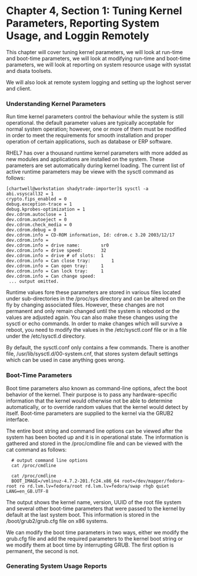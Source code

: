 # Chapter 4, Section 1: Tuning Kernel Parameters, Reporting System Usage, and Loggin Remotely

This chapter will cover tuning kernel parameters, we will look at run-time and boot-time parameters, we will look at modifying run-time and boot-time parameters, we will look at reporting on system resource usage with sysstat and dsata toolsets.

We will also look at remote system logging and setting up the loghost server and client.

### Understanding Kernel Parameters

Run time kernel parameters control the behaviour while the system is still operational. the default parameter values are typically acceptable for normal system operation; however, one or more of them must be modified in order to meet the requirements for smooth installation and proper operation of certain applications, such as database or ERP software.

RHEL7 has over a thousand runtime kernel parameters with more added as new modules and applications are installed on the system. These parameters are set automatically during kernel loading. The current list of active runtime parameters may be viewe with the sysctl command as follows:

```
[chartwell@workstation shadytrade-importer]$ sysctl -a
abi.vsyscall32 = 1
crypto.fips_enabled = 0
debug.exception-trace = 1
debug.kprobes-optimization = 1
dev.cdrom.autoclose = 1
dev.cdrom.autoeject = 0
dev.cdrom.check_media = 0
dev.cdrom.debug = 0
dev.cdrom.info = CD-ROM information, Id: cdrom.c 3.20 2003/12/17
dev.cdrom.info =
dev.cdrom.info = drive name:		sr0
dev.cdrom.info = drive speed:		32
dev.cdrom.info = drive # of slots:	1
dev.cdrom.info = Can close tray:		1
dev.cdrom.info = Can open tray:		1
dev.cdrom.info = Can lock tray:		1
dev.cdrom.info = Can change speed:
 ... output omitted.
```

Runtime values fore these parameters are stored in various files located under sub-directories in the /proc/sys directory and can be altered on the fly by changing associated files. However, these changes are not permanent and only remain changed until the system is rebooted or the values are adjusted again. You can also make these changes using the sysctl or echo commands. In order to make changes which will survive a reboot, you need to modify the values in the /etc/sysctl.conf file or in a file under the /etc/sysctl.d directory.

By default, the sysctl.conf only contains a few commands. There is another file, /usr/lib/sysctl.d/00-system.cnf, that stores system default settings which can be used in case anything goes wrong.

### Boot-Time Parameters

Boot time parameters also known as command-line options, afect the boot behavior of the kernel. Their purpose is to pass any hardware-specific information that the kernel would otherwise not be able to determine automatically, or to override random values that the kernel would detect by itself. Boot-time parameters are supplied to the kernel via the GRUB2 interface.

The entire boot string and command line options can be viewed after the system has been booted up and it is in operational state. The information is gathered and stored in the /proc/cmdline file and can be viewed with the cat command as follows:

```
  # output command line options
  cat /proc/cmdline

  cat /proc/cmdline
  BOOT_IMAGE=/vmlinuz-4.7.2-201.fc24.x86_64 root=/dev/mapper/fedora-root ro rd.lvm.lv=fedora/root rd.lvm.lv=fedora/swap rhgb quiet LANG=en_GB.UTF-8
```

The output shows the kernel name, version, UUID of the root file system and several other boot-time parameters that were passed to the kernel by default at the last system boot. This information is stored in the /boot/grub2/grub.cfg file on x86 systems.

We can modify the boot time parameters in two ways, either we modify the grub.cfg file and add the required parameters to the kernel boot string or we modify them at boot time by interrupting GRUB. The first option is permanent, the second is not.

### Generating System Usage Reports
